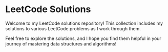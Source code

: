 # LeetCode Solutions

Welcome to my LeetCode solutions repository! This collection includes my solutions to various LeetCode problems as I work through them.

Feel free to explore the solutions, and I hope you find them helpful in your journey of mastering data structures and algorithms!
